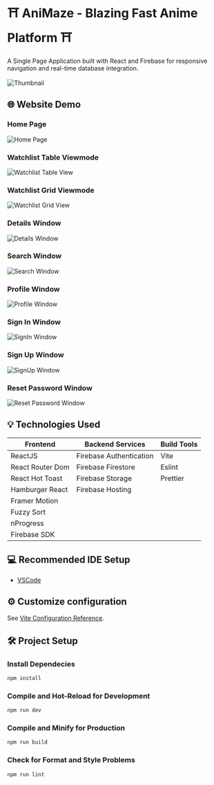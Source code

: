 # ⛩️ AniMaze - Blazing Fast Anime Platform  ⛩️
A Single Page Application built with React and Firebase for responsive navigation and real-time database integration.
<br/><br/>
![Thumbnail](https://i.imgur.com/v7N1Wv8.png)

## 🌐 Website Demo
### Home Page
![Home Page](https://i.imgur.com/O4k3vbY.png)

### Watchlist Table Viewmode
![Watchlist Table View](https://i.imgur.com/l93qLMs.png)

### Watchlist Grid Viewmode
![Watchlist Grid View](https://i.imgur.com/BD0SDMl.png)

### Details Window
![Details Window](https://i.imgur.com/Y3OTclx.png)

### Search Window
![Search Window](https://i.imgur.com/6C6VwGa.png)

### Profile Window
![Profile Window](https://i.imgur.com/iMnmhAC.png)

### Sign In Window
![SignIn Window](https://i.imgur.com/1Cz0nmK.png)

### Sign Up Window
![SignUp Window](https://i.imgur.com/3hN8twc.png)

### Reset Password Window
![Reset Password Window](https://i.imgur.com/hflVBef.png)

## 💡 Technologies Used
| **Frontend**     | **Backend Services**    | **Build Tools** |
|------------------|-------------------------|-----------------|
| ReactJS          | Firebase Authentication | Vite            |
| React Router Dom | Firebase Firestore      | Eslint          |
| React Hot Toast  | Firebase Storage        | Prettier        |
| Hamburger React  | Firebase Hosting        |                 |
| Framer Motion    |                         |                 |
| Fuzzy Sort       |                         |                 |
| nProgress        |                         |                 |
| Firebase SDK     |                         |                 |

## 💻 Recommended IDE Setup

- [VSCode](https://code.visualstudio.com/)


## ⚙️ Customize configuration

See [Vite Configuration Reference](https://vitejs.dev/config/).


## 🛠️ Project Setup

### Install Dependecies
```sh
npm install
```

### Compile and Hot-Reload for Development

```sh
npm run dev
```

### Compile and Minify for Production

```sh
npm run build
```

### Check for Format and Style Problems

```sh
npm run lint
```
